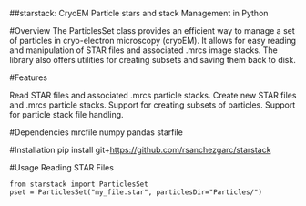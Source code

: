 ##starstack: CryoEM Particle stars and stack Management in Python


#Overview
The ParticlesSet class provides an efficient way to manage a set of particles in cryo-electron microscopy (cryoEM). 
It allows for easy reading and manipulation of STAR files and associated .mrcs image stacks. 
The library also offers utilities for creating subsets and saving them back to disk.

#Features

Read STAR files and associated .mrcs particle stacks.
Create new STAR files and .mrcs particle stacks.
Support for creating subsets of particles.
Support for particle stack file handling.

#Dependencies
mrcfile
numpy
pandas
starfile

#Installation
pip install git+https://github.com/rsanchezgarc/starstack

#Usage
Reading STAR Files

```
from starstack import ParticlesSet
pset = ParticlesSet("my_file.star", particlesDir="Particles/")
```
